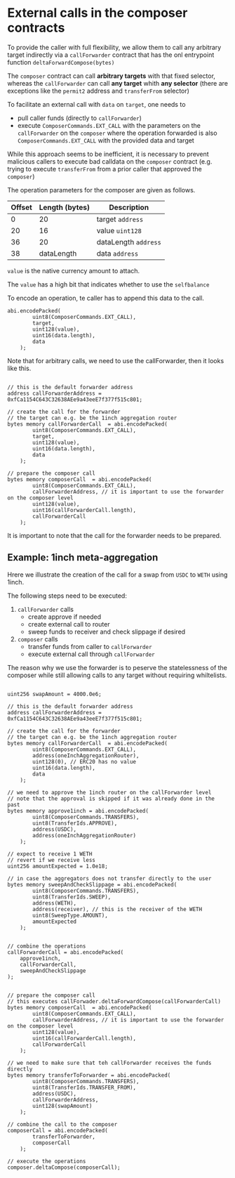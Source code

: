 # External calls in the composer contracts

To provide the caller with full flexibility, we allow them to call any arbitrary target indirectly via a `callForwarder` contract that has the onl entrypoint function `deltaForwardCompose(bytes)`

The `composer` contract can call **arbitrary targets** with that fixed selector, whereas the `callForwarder` can call **any target** whith **any selector** (there are exceptions like the `permit2` address and `transferFrom` selector)

To facilitate an external call with `data` on `target`, one needs to

- pull caller funds (directly to `callForwarder`)
- execute `ComposerCommands.EXT_CALL` with the parameters on the `callForwarder` on the `composer` where the operation forwarded is also `ComposerCommands.EXT_CALL` with the provided data and target

While this approach seems to be inefficient, it is necessary to prevent malicious callers to execute bad calldata on the `composer` contract (e.g. trying to execute `transferFrom` from a prior caller that approved the `composer`)

The operation parameters for the composer are given as follows.

| Offset | Length (bytes) | Description          |
| ------ | -------------- | -------------------- |
| 0      | 20             | target `address`     |
| 20     | 16             | value `uint128`      |
| 36     | 20             | dataLength `address` |
| 38     | dataLength     | data `address`       |

`value` is the native currency amount to attach.

The `value` has a high bit that indicates whether to use the `selfbalance`

To encode an operation, te caller has to append this data to the call.

```Solidity
abi.encodePacked(
        uint8(ComposerCommands.EXT_CALL),
        target,
        uint128(value),
        uint16(data.length),
        data
    );
```

Note that for arbitrary calls, we need to use the callForwarder, then it looks like this.

```Solidity

// this is the default forwarder address
address callForwarderAddress = 0xfCa1154C643C32638AEe9a43eeE7f377f515c801;

// create the call for the forwarder
// the target can e.g. be the 1inch aggregation router
bytes memory callForwarderCall  = abi.encodePacked(
        uint8(ComposerCommands.EXT_CALL),
        target,
        uint128(value),
        uint16(data.length),
        data
    );

// prepare the composer call
bytes memory composerCall  = abi.encodePacked(
        uint8(ComposerCommands.EXT_CALL),
        callForwarderAddress, // it is important to use the forwarder on the composer level
        uint128(value),
        uint16(callForwarderCall.length),
        callForwarderCall
    );
```

It is important to note that the call for the forwarder needs to be prepared.

## Example: 1inch meta-aggregation

Hrere we illustrate the creation of the call for a swap from `USDC` to `WETH` using 1inch.

The following steps need to be executed:

1. `callForwarder` calls
   - create approve if needed
   - create external call to router
   - sweep funds to receiver and check slippage if desired
2. `composer` calls
   - transfer funds from caller to `callForwarder`
   - execute external call through `callForwarder`

The reason why we use the forwarder is to peserve the statelessness of the composer while still allowing calls to any target without requiring whiltelists.

```Solidity

uint256 swapAmount = 4000.0e6;

// this is the default forwarder address
address callForwarderAddress = 0xfCa1154C643C32638AEe9a43eeE7f377f515c801;

// create the call for the forwarder
// the target can e.g. be the 1inch aggregation router
bytes memory callForwarderCall  = abi.encodePacked(
        uint8(ComposerCommands.EXT_CALL),
        address(oneInchAggregationRouter),
        uint128(0), // ERC20 has no value
        uint16(data.length),
        data
    );

// we need to approve the 1inch router on the callForwarder level
// note that the approval is skipped if it was already done in the past
bytes memory approve1inch = abi.encodePacked(
        uint8(ComposerCommands.TRANSFERS),
        uint8(TransferIds.APPROVE),
        address(USDC),
        address(oneInchAggregationRouter)
    );

// expect to receive 1 WETH
// revert if we receive less
uint256 amountExpected = 1.0e18;

// in case the aggregators does not transfer directly to the user
bytes memory sweepAndCheckSlippage = abi.encodePacked(
        uint8(ComposerCommands.TRANSFERS),
        uint8(TransferIds.SWEEP),
        address(WETH),
        address(receiver), // this is the receiver of the WETH
        uint8(SweepType.AMOUNT),
        amountExpected
    );


// combine the operations
callForwarderCall = abi.encodePacked(
    approve1inch,
    callForwarderCall,
    sweepAndCheckSlippage
);


// prepare the composer call
// this executes callForwader.deltaForwardCompose(callForwarderCall)
bytes memory composerCall  = abi.encodePacked(
        uint8(ComposerCommands.EXT_CALL),
        callForwarderAddress, // it is important to use the forwarder on the composer level
        uint128(value),
        uint16(callForwarderCall.length),
        callForwarderCall
    );

// we need to make sure that teh callForwarder receives the funds directly
bytes memory transferToForwarder = abi.encodePacked(
        uint8(ComposerCommands.TRANSFERS),
        uint8(TransferIds.TRANSFER_FROM),
        address(USDC),
        callForwarderAddress,
        uint128(swapAmount)
    );

// combine the call to the composer
composerCall = abi.encodePacked(
        transferToForwarder,
        composerCall
    );

// execute the operations
composer.deltaCompose(composerCall);

```

